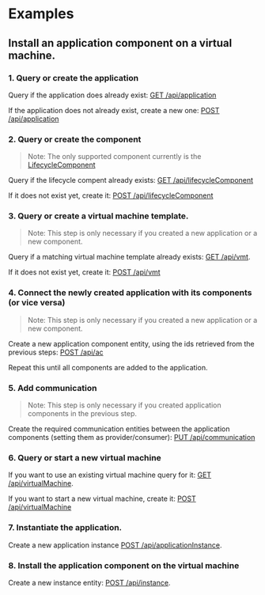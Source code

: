 ﻿# Examples

## Install an application component on a virtual machine.

### 1. Query or create the application

Query if the application does already exist: [GET /api/application](entities/Application.md)

If the application does not already exist, create a new one: [POST /api/application](entities/Application.md)


### 2. Query or create the component

> Note: The only supported component currently is the [LifecycleComponent](entities/LifecycleComponent.md)

Query if the lifecycle compent already exists: [GET /api/lifecycleComponent](entities/LifecycleComponent.md)

If it does not exist yet, create it: [POST /api/lifecycleComponent](entities/LifecycleComponent.md)

### 3. Query or create a virtual machine template.

> Note: This step is only necessary if you created a new application or a new component.

Query if a matching virtual machine template already exists: [GET /api/vmt](entities/VirtualMachineTemplate.md).

If it does not exist yet, create it: [POST /api/vmt](entities/VirtualMachineTemplate.md)

### 4. Connect the newly created application with its components (or vice versa)

> Note: This step is only necessary if you created a new application or a new component.

Create a new application component entity, using the ids retrieved from the previous steps: [POST /api/ac](entities/ApplicationComponent.md)

Repeat this until all components are added to the application.

### 5. Add communication

> Note: This step is only necessary if you created application components in the previous step.

Create the required communication entities between the application components (setting them as provider/consumer): [PUT /api/communication](entities/Communication.md)

### 6. Query or start a new virtual machine

If you want to use an existing virtual machine query for it: [GET /api/virtualMachine](entities/VirtualMachine.md).

If you want to start a new virtual machine, create it: [POST /api/virtualMachine](entities/VirtualMachine.md)

### 7. Instantiate the application.

Create a new application instance [POST /api/applicationInstance](entities/ApplicationInstance.md).

### 8. Install the application component on the virtual machine

Create a new instance entity: [POST /api/instance](entities/Instance.md).
